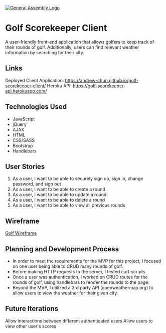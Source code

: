 [![General Assembly Logo](https://camo.githubusercontent.com/1a91b05b8f4d44b5bbfb83abac2b0996d8e26c92/687474703a2f2f692e696d6775722e636f6d2f6b6538555354712e706e67)](https://generalassemb.ly/education/web-development-immersive)

# Golf Scorekeeper Client
A user-friendly front-end application that allows golfers to keep track of their rounds of golf.
Additionally, users can find relevant weather information by searching for their city.

## Links
Deployed Client Application: https://andrew-chun.github.io/golf-scorekeeper-client/
Heroku API: https://golf-scorekeeper-api.herokuapp.com/

## Technologies Used
- JavaScript
- jQuery
- AJAX
- HTML
- CSS/SASS
- Bootstrap
- Handlebars

## User Stories
1) As a user, I want to be able to securely sign up, sign in, change password, and sign out
2) As a user, I want to be able to create a round
3) As a user, I want to be able to update a round
4) As a user, I want to be able to delete a round
3) As a user, I want to be able to view all previous rounds

## Wireframe

[Golf Wireframe](https://i.imgur.com/iaTWBA0.jpg)

## Planning and Development Process
- In order to meet the requirements for the MVP for this project, I focused on
one user being able to CRUD many rounds of golf.
- Before making HTTP requests to the server, I tested curl-scripts.
- Once a user was authentication, I worked on CRUD routes for the rounds of golf,
using handlebars to render the rounds to the page.
- Beyond the MVP, I utilized a 3rd party API (openweathermap.org) to allow users to
view the weather for their given city.

## Future Iterations
Allow interactions between different authenticated users
Allow users to view other user's scores
